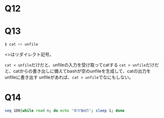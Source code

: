 # Q12

# Q13

```bash
$ cat <> unfile
```

<>はリダイレクト記号。

`cat < unfile`だけだと、unfileの入力を受け取ってcatする
`cat > unfile`だけだと、catからの書き出しに備えてbashが空のunfileを生成して、catの出力をunfileに書き出す
unfileがあれば、`cat > unfile`でなにもしない。

# Q14

```bash
seq 100|while read n; do echo "羊が$n匹"; sleep 1; done
```

